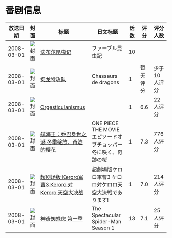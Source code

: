 # 番剧信息

|放送日期|封面|标题|日文标题|话数|评分|评分人数|
|---|---|---|---|---|---|---|
|2008-03-01|![封面](https://lain.bgm.tv/pic/cover/c/b5/67/308671_IWjr4.jpg)|[法布尔昆虫记](https://bangumi.tv/subject/308671)|ファーブル昆虫記|10|||
|2008-03-01|![封面](https://lain.bgm.tv/pic/cover/c/d9/f8/147433_Fa3ak.jpg)|[捉龙特攻队](https://bangumi.tv/subject/147433)|Chasseurs de dragons|1|暂无评分|少于10人评分|
|2008-03-01|![封面](https://lain.bgm.tv/pic/cover/c/08/7d/121844_PXBGn.jpg)|[Orgesticulanismus](https://bangumi.tv/subject/121844)||1|6.6|22人评分|
|2008-03-01|![封面](https://lain.bgm.tv/pic/cover/c/08/f9/2000_UkduK.jpg)|[航海王：乔巴身世之谜 冬季绽放、奇迹的樱花](https://bangumi.tv/subject/2000)|ONE PIECE THE MOVIE エピソードオブチョッパー 冬に咲く、奇跡の桜|1|7.3|776人评分|
|2008-03-01|![封面](https://lain.bgm.tv/pic/cover/c/7b/a6/3763_iXuFI.jpg)|[超剧场版 Keroro军曹3 Keroro 对 Keroro 天空大决战](https://bangumi.tv/subject/3763)|超劇場版ケロロ軍曹3 ケロロ対ケロロ天空大決戦であります!|1|7.0|214人评分|
|2008-03-01|![封面](https://lain.bgm.tv/pic/cover/c/11/c5/349063_e0tNZ.jpg)|[神奇蜘蛛侠 第一季](https://bangumi.tv/subject/349063)|The Spectacular Spider-Man Season 1|13|7.1|25人评分|
